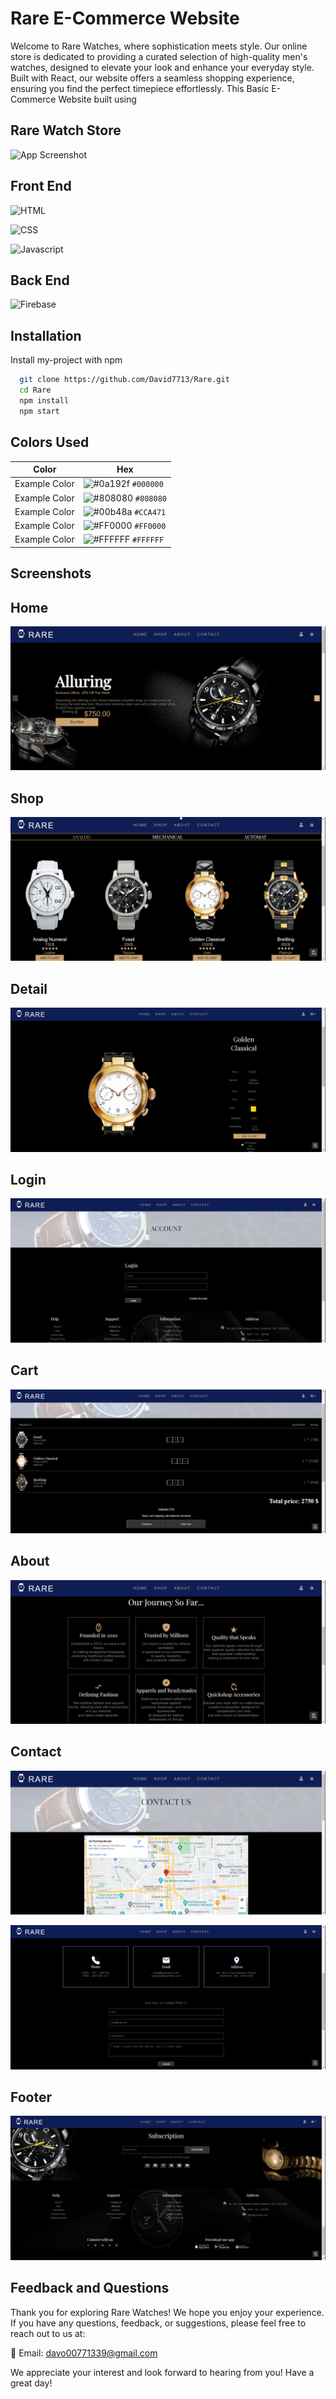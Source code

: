 
# Rare E-Commerce Website

Welcome to Rare Watches, where sophistication meets style. Our online store is dedicated to providing a curated selection of high-quality men's watches, designed to elevate your look and enhance your everyday style. Built with React, our website offers a seamless shopping experience, ensuring you find the perfect timepiece effortlessly.
This Basic E-Commerce Website built using

  ## Rare Watch Store
![App Screenshot](https://github.com/David7713/Game/blob/main/Game-Mockup.png?raw=true)



## Front End



![HTML](https://img.shields.io/badge/-HTML-orange?logo=html5&logoColor=white)

![CSS](https://img.shields.io/badge/-CSS-blue?logo=css3&logoColor=white)

![Javascript](https://img.shields.io/badge/-Javascript-yellow?logo=javascript&logoColor=white)

## Back End

![Firebase](https://img.shields.io/badge/-Firebase-orange?logo=firebase&logoColor=white)

## Installation

Install my-project with npm

```bash
  git clone https://github.com/David7713/Rare.git
  cd Rare
  npm install
  npm start

```
    
## Colors Used

| Color         | Hex                                                                |
| ------------- | ------------------------------------------------------------------ |
| Example Color | ![#0a192f](https://via.placeholder.com/10/000000?text=+) `#000000` |
| Example Color | ![#808080](https://via.placeholder.com/10/808080?text=+) `#808080` |
| Example Color | ![#00b48a](https://via.placeholder.com/10/CCA471?text=+) `#CCA471` |
| Example Color | ![#FF0000](https://via.placeholder.com/10/FF0000?text=+) `#FF0000` |
| Example Color | ![#FFFFFF](https://via.placeholder.com/10/FFFFFF?text=+) `#FFFFFF` |


## Screenshots
   ## Home
![App Screenshot](https://github.com/David7713/Rare/blob/main/Screenshots/Home.png?raw=true)

   ## Shop
![App Screenshot](https://github.com/David7713/Rare/blob/main/Screenshots/Shop.png?raw=true)

   ## Detail
![App Screenshot](https://github.com/David7713/Rare/blob/main/Screenshots/Detail.png?raw=true)

   ## Login
![App Screenshot](https://github.com/David7713/Rare/blob/main/Screenshots/Login.png?raw=true)

   ## Cart
![App Screenshot](https://github.com/David7713/Rare/blob/main/Screenshots/Cart.png?raw=true)

   ## About
![App Screenshot](https://github.com/David7713/Rare/blob/main/Screenshots/About.png?raw=true)

   ## Contact
![App Screenshot](https://github.com/David7713/Rare/blob/main/Screenshots/Contact1.png?raw=true)

![App Screenshot](https://github.com/David7713/Rare/blob/main/Screenshots/Contact2.png?raw=true)

   ## Footer
![App Screenshot](https://github.com/David7713/Rare/blob/main/Screenshots/Footer.png?raw=true)





## Feedback and Questions
Thank you for exploring Rare Watches! We hope you enjoy your experience. If you have any questions, feedback, or suggestions, please feel free to reach out to us at:

📧 Email: davo00771339@gmail.com

We appreciate your interest and look forward to hearing from you! Have a great day!

